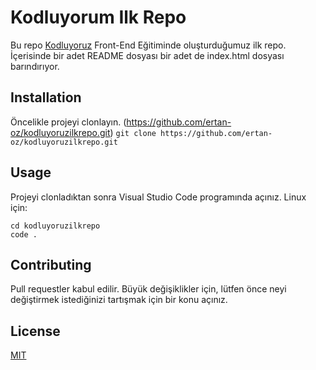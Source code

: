 # Kodluyorum Ilk Repo
Bu repo [Kodluyoruz](https://www.kodluyoruz.org/) Front-End Eğitiminde oluşturduğumuz ilk repo. İçerisinde bir adet README dosyası bir adet de index.html dosyası barındırıyor.
## Installation
Öncelikle projeyi clonlayın. (https://github.com/ertan-oz/kodluyoruzilkrepo.git)
```git clone https://github.com/ertan-oz/kodluyoruzilkrepo.git```
## Usage
Projeyi clonladıktan sonra Visual Studio Code programında açınız.
Linux için:
```
cd kodluyoruzilkrepo
code .
```
## Contributing
Pull requestler kabul edilir. Büyük değişiklikler için, lütfen önce neyi değiştirmek istediğinizi tartışmak için bir konu açınız.
## License
[MIT](https://choosealicense.com/licenses/mit/)

